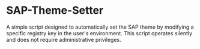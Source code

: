 # SAP-Theme-Setter
A simple script designed to automatically set the SAP theme by modifying a specific registry key in the user's environment. This script operates silently and does not require administrative privileges.
